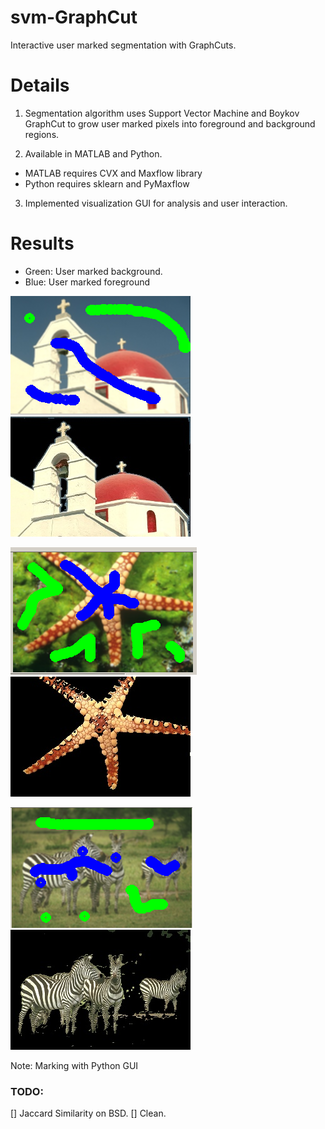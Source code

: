 # svm-GraphCut
Interactive user marked segmentation with GraphCuts.

# Details
1. Segmentation algorithm uses Support Vector Machine and Boykov GraphCut to grow user marked pixels into foreground and background regions.

2. Available in MATLAB and Python.
  * MATLAB requires CVX and Maxflow library
  * Python requires sklearn and PyMaxflow

3. Implemented visualization GUI for analysis and user interaction.


# Results
- Green: User marked background.
- Blue: User marked foreground

![church](./figs/churchmark.png) ![church](./figs/church0.2_graph.jpg)

![fish](./figs/starmark.png) ![fish](./figs/starfish.jpg)

![zebra](./figs/zebramark.png) ![church](./figs/zebra0.3_graph.jpg)



Note: Marking with Python GUI

### TODO:
[] Jaccard Similarity on BSD.
[] Clean.
